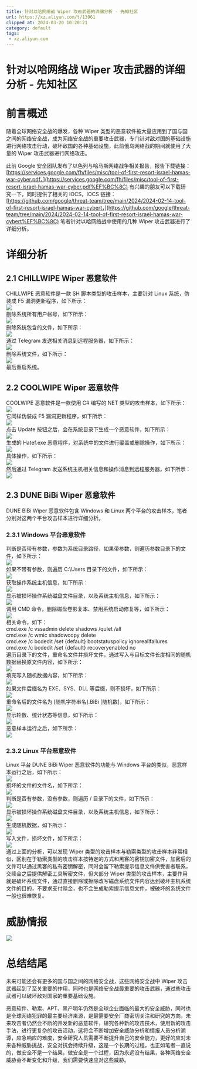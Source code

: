 ```yaml
---
title: 针对以哈网络战 Wiper 攻击武器的详细分析 - 先知社区
url: https://xz.aliyun.com/t/13961
clipped_at: 2024-03-20 10:20:21
category: default
tags: 
 - xz.aliyun.com
---
```



# 针对以哈网络战 Wiper 攻击武器的详细分析 - 先知社区

# 前言概述

随着全球网络安全战的爆发，各种 Wiper 类型的恶意软件被大量应用到了国与国之间的网络安全战，成为网络安全战的重要攻击武器，专门针对敌对国的基础设施进行网络攻击行动，破坏敌国的各种基础设施，此前俄乌网络战的期间就使用了大量的 Wiper 攻击武器进行网络攻击。

此前 Google 安全团队发布了以色列与哈马斯网络战争相关报告，报告下载链接：  
[https://services.google.com/fh/files/misc/tool-of-first-resort-israel-hamas-war-cyber.pdf，](https://services.google.com/fh/files/misc/tool-of-first-resort-israel-hamas-war-cyber.pdf%EF%BC%8C) 有兴趣的朋友可以下载研究一下，同时提供了相关的 IOCS，IOCS 链接：  
[https://github.com/google/threat-team/tree/main/2024/2024-02-14-tool-of-first-resort-israel-hamas-war-cybert，](https://github.com/google/threat-team/tree/main/2024/2024-02-14-tool-of-first-resort-israel-hamas-war-cybert%EF%BC%8C) 笔者针对以哈网络战中使用的几种 Wiper 攻击武器进行了详细分析。

# 详细分析

## 2.1 CHILLWIPE Wiper 恶意软件

CHILLWIPE 恶意软件是一款 SH 脚本类型的攻击样本，主要针对 Linux 系统，伪装成 F5 漏洞更新程序，如下所示：  
[![](assets/1710901221-2f1a7e32d3ac68a5e4affd28a5ed614f.png)](https://xzfile.aliyuncs.com/media/upload/picture/20240229201506-2c80a6ac-d6fc-1.png)  
删除系统所有用户帐号，如下所示：  
[![](assets/1710901221-f7b448f3729038ad23ba691f672bfd2b.png)](https://xzfile.aliyuncs.com/media/upload/picture/20240229201520-34cd0db4-d6fc-1.png)  
删除系统包含的文件，如下所示：  
[![](assets/1710901221-730a4832e20a13a2b3ceb532dc0b1e85.png)](https://xzfile.aliyuncs.com/media/upload/picture/20240229201539-405e020a-d6fc-1.png)  
通过 Telegram 发送相关消息到远程服务器，如下所示：  
[![](assets/1710901221-f11cf2fa5578a303db4b4ea079ee6777.png)](https://xzfile.aliyuncs.com/media/upload/picture/20240229201552-484fed7a-d6fc-1.png)  
删除系统文件，如下所示：  
[![](assets/1710901221-427f602be28b656890653b702396aa20.png)](https://xzfile.aliyuncs.com/media/upload/picture/20240229201608-5170bac4-d6fc-1.png)  
最后重启系统。

## 2.2 COOLWIPE Wiper 恶意软件

COOLWIPE 恶意软件是一款使用 C# 编写的 NET 类型的攻击样本，如下所示：  
[![](assets/1710901221-4a35cb22ba41f8695288ccf42d0e3067.png)](https://xzfile.aliyuncs.com/media/upload/picture/20240229201636-624bb7c2-d6fc-1.png)  
它同样伪装成 F5 漏洞更新程序，如下所示：  
[![](assets/1710901221-d71a0dfffbfcf8120b4dc327fe41f727.png)](https://xzfile.aliyuncs.com/media/upload/picture/20240229201706-742d47da-d6fc-1.png)  
点击 Update 按钮之后，会在系统目录下生成一个恶意软件，如下所示：  
[![](assets/1710901221-96b82a377c77d1601411a2783259ae44.png)](https://xzfile.aliyuncs.com/media/upload/picture/20240229201721-7d5c6d2c-d6fc-1.png)  
生成的 Hatef.exe 恶意程序，对系统中的文件进行覆盖或删除操作，如下所示：  
[![](assets/1710901221-7e8d2f137ee033764f0e27f188e98898.png)](https://xzfile.aliyuncs.com/media/upload/picture/20240229201738-8747c61a-d6fc-1.png)  
具体操作，如下所示：  
[![](assets/1710901221-4173885bc7b3d40c46972e44cfffa97d.png)](https://xzfile.aliyuncs.com/media/upload/picture/20240229201757-92b11d1c-d6fc-1.png)  
然后通过 Telegram 发送系统主机相关信息和操作消息到远程服务器，如下所示：  
[![](assets/1710901221-37817d34e32848a2027a156fd848e3b5.png)](https://xzfile.aliyuncs.com/media/upload/picture/20240229201813-9c3f97d2-d6fc-1.png)

## 2.3 DUNE BiBi Wiper 恶意软件

DUNE BiBi Wiper 恶意软件包含 Windows 和 Linux 两个平台的攻击样本，笔者分别对这两个平台攻击样本进行详细分析。

### 2.3.1 Windows 平台恶意软件

判断是否带有参数，参数为系统目录路径，如果带参数，则遍历参数目录下的文件，如下所示：  
[![](assets/1710901221-815159d4a2687639f41a9e3964647bf4.png)](https://xzfile.aliyuncs.com/media/upload/picture/20240229201854-b4e02068-d6fc-1.png)  
如果不带有参数，则遍历 C:\\Users 目录下的文件，如下所示：  
[![](assets/1710901221-6b948c81a7e8d317a8ff9e362ba30194.png)](https://xzfile.aliyuncs.com/media/upload/picture/20240229201909-bd926036-d6fc-1.png)  
获取操作系统主机信息，如下所示：  
[![](assets/1710901221-d6c0e271d2cc68cbb6b4057bd1528fb4.png)](https://xzfile.aliyuncs.com/media/upload/picture/20240229201925-c6ca57f8-d6fc-1.png)  
显示被损坏操作系统磁盘文件目录，以及系统主机信息，如下所示：  
[![](assets/1710901221-5e17db1ca851454d2f45f094de71f6bd.png)](https://xzfile.aliyuncs.com/media/upload/picture/20240229201942-d16352f0-d6fc-1.png)  
调用 CMD 命令，删除磁盘卷影复本、禁用系统启动修复等，如下所示：  
[![](assets/1710901221-4e277059aaacc55a1a9de152429ab522.png)](https://xzfile.aliyuncs.com/media/upload/picture/20240229201956-d9d630d8-d6fc-1.png)  
相关命令，如下：  
cmd.exe /c vssadmin delete shadows /quIet /all  
cmd.exe /c wmic shadowcopy delete  
cmd.exe /c bcdedit /set {default} bootstatuspolicy ignoreallfailures  
cmd.exe /c bcdedit /set {default} recoveryenabled no  
遍历目录下的文件，重命名文件并损坏文件，通过写入与目标文件长度相同的随机数据替换原文件内容，如下所示：  
[![](assets/1710901221-19e1adb9ee8eb13e57a14292c8f43986.png)](https://xzfile.aliyuncs.com/media/upload/picture/20240229202033-ef53b318-d6fc-1.png)  
填充写入随机数据内容，如下所示：  
[![](assets/1710901221-2a5162c08dde6e30e1be7ac7252b357c.png)](https://xzfile.aliyuncs.com/media/upload/picture/20240229202048-f84be3f0-d6fc-1.png)  
如果文件后缀名为 EXE、SYS、DLL 等后缀，则不损坏，如下所示：  
[![](assets/1710901221-b80bba5843540fa1981b1ee5eedf2a24.png)](https://xzfile.aliyuncs.com/media/upload/picture/20240229202101-008f890e-d6fd-1.png)  
重命名后的文件名为 \[随机字符串名\].BiBi \[随机数\]，如下所示：  
[![](assets/1710901221-ad0d6cb289ad6da9a9e1ad1a5ac7b96f.png)](https://xzfile.aliyuncs.com/media/upload/picture/20240229202116-09367a72-d6fd-1.png)  
显示轮数、统计状态等信息，如下所示：  
[![](assets/1710901221-4e01b14c0c66e11c3c7c0bbc83fd732d.png)](https://xzfile.aliyuncs.com/media/upload/picture/20240229202132-12ee2b6e-d6fd-1.png)  
恶意样本运行之后，如下所示：  
[![](assets/1710901221-3f00712c0d8cdb53a73224b5a6238698.png)](https://xzfile.aliyuncs.com/media/upload/picture/20240229202148-1c39a5f4-d6fd-1.png)

### 2.3.2 Linux 平台恶意软件

Linux 平台 DUNE BiBi Wiper 恶意软件的功能与 Windows 平台的类似，恶意样本运行之后，如下所示：  
[![](assets/1710901221-3a7933c60bc2e9f01fa80c4d9b0b6988.png)](https://xzfile.aliyuncs.com/media/upload/picture/20240229202227-33b6e480-d6fd-1.png)  
损坏的文件的文件名，如下所示：  
[![](assets/1710901221-0d23f22cb8c5de13f32e62245b55aeca.png)](https://xzfile.aliyuncs.com/media/upload/picture/20240229202241-3bad3c34-d6fd-1.png)  
判断是否有参数，没有参数，则遍历 / 目录下的文件，如下所示：  
[![](assets/1710901221-e0d0102e7ce082578649e9d3967d4da2.png)](https://xzfile.aliyuncs.com/media/upload/picture/20240229202255-446a3002-d6fd-1.png)  
显示被损坏操作系统磁盘文件目录，以及系统主机信息，如下所示：  
[![](assets/1710901221-2573e79ee1ccc6976855a73733689c5b.png)](https://xzfile.aliyuncs.com/media/upload/picture/20240229202321-53977134-d6fd-1.png)  
生成随机数据，如下所示：  
[![](assets/1710901221-e4d9c0079cd0d0e7a07c13f382e07102.png)](https://xzfile.aliyuncs.com/media/upload/picture/20240229202342-5ffd646a-d6fd-1.png)  
写入文件，损坏文件，如下所示：  
[![](assets/1710901221-66ca733717dc23de7de624e3277d5476.png)](https://xzfile.aliyuncs.com/media/upload/picture/20240229202358-69e740e0-d6fd-1.png)  
通过上面的分析，可以发现 Wiper 类型的攻击样本与勒索类型的攻击样本非常相似，区别在于勒索类型的攻击样本按特定的方式和黑客的密钥加密文件，加密后的文件可以通过黑客的私有密钥解密，同时会留下勒索提示信息文件供受害者联系，交赎金之后提供解密工具解密文件，但大部分 Wiper 类型的攻击样本，主要作用就是破坏系统文件，通过直接删除或擦除改写磁盘系统文件内容达到破坏主机系统文件的目的，不要求支付赎金，也不会生成勒索提示信息文件，被破坏的系统文件一般也很难恢复。

# 威胁情报

[![](assets/1710901221-d2a40561c1f2be5652518f9ef35bf932.png)](https://xzfile.aliyuncs.com/media/upload/picture/20240229202421-77679cf6-d6fd-1.png)

# 总结结尾

未来可能还会有更多的国与国之间的网络安全战，这些网络安全战中 Wiper 攻击武器起到了至关重要的作用，同时也是网络安全战最重要的攻击武器，通过些攻击武器可以破坏敌对国家的重要基础设施。

恶意软件、勒索、APT、黑产明年仍然是全球企业面临的最大的安全威胁，同时也是全球网络犯罪的最主要经济来源，是最需要安全厂商密切关注和研究的方向，未来攻击者仍然会不断的开发新的恶意软件，研究各种新的攻击技术，使用新的攻击手法，进行更复杂的攻击活动，这将会不断增加安全威胁分析和情报人员分析溯源，应急响应的难度，安全研究人员需要不断提升自己的安全能力，更好的应对未来各种威胁挑战，安全对抗会持续升级，这是一个长期的过程，也正如笔者一直说的，做安全不是一个结果，做安全是一个过程，因为永远没有结果，各种网络安全威胁会不断变化和升级，我们需要快速应对这些威胁。
